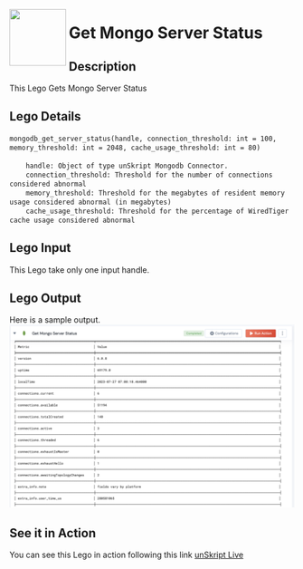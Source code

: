 [<img align="left" src="https://unskript.com/assets/favicon.png" width="100" height="100" style="padding-right: 5px">](https://unskript.com/assets/favicon.png) 
<h1>Get Mongo Server Status</h1>

## Description
This Lego Gets Mongo Server Status


## Lego Details

    mongodb_get_server_status(handle, connection_threshold: int = 100, memory_threshold: int = 2048, cache_usage_threshold: int = 80)

        handle: Object of type unSkript Mongodb Connector.
        connection_threshold: Threshold for the number of connections considered abnormal
        memory_threshold: Threshold for the megabytes of resident memory usage considered abnormal (in megabytes)
        cache_usage_threshold: Threshold for the percentage of WiredTiger cache usage considered abnormal

## Lego Input
This Lego take only one input handle. 

## Lego Output
Here is a sample output.
<img src="./1.png">


## See it in Action

You can see this Lego in action following this link [unSkript Live](https://us.app.unskript.io)